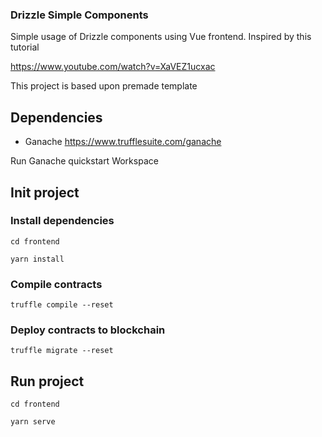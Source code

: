 ### Drizzle Simple Components
Simple usage of Drizzle components using Vue frontend.
Inspired by this tutorial

https://www.youtube.com/watch?v=XaVEZ1ucxac

This project is based upon premade template

## Dependencies
- Ganache https://www.trufflesuite.com/ganache

Run Ganache quickstart Workspace

## Init project
### Install dependencies
```cd frontend```

```yarn install```

### Compile contracts
```truffle compile --reset```

### Deploy contracts to blockchain
```truffle migrate --reset```

## Run project
```cd frontend```

```yarn serve```
